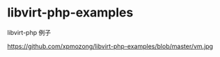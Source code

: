 libvirt-php-examples
====================

libvirt-php 例子

https://github.com/xpmozong/libvirt-php-examples/blob/master/vm.jpg
